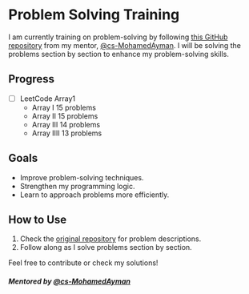 # Problem Solving Training

I am currently training on problem-solving by following [this GitHub repository](https://github.com/cs-MohamedAyman/Problem-Solving-Training/tree/master) from my mentor,  [@cs-MohamedAyman](https://github.com/cs-MohamedAyman). I will be solving the problems section by section to enhance my problem-solving skills.

## Progress

- [ ] LeetCode Array1 
    - Array I       15 problems
    - Array II      15 problems
    - Array III     14 problems
    - Array IIII    13 problems

## Goals

- Improve problem-solving techniques.
- Strengthen my programming logic.
- Learn to approach problems more efficiently.

## How to Use

1. Check the [original repository](https://github.com/cs-MohamedAyman/Problem-Solving-Training/tree/master) for problem descriptions.
2. Follow along as I solve problems section by section.

Feel free to contribute or check my solutions!
  
##### Mentored by [@cs-MohamedAyman](https://github.com/cs-MohamedAyman)